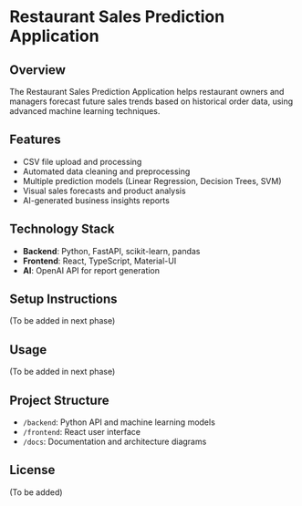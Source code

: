 # Restaurant Sales Prediction Application

## Overview
The Restaurant Sales Prediction Application helps restaurant owners and managers forecast future sales trends based on historical order data, using advanced machine learning techniques.

## Features
- CSV file upload and processing
- Automated data cleaning and preprocessing
- Multiple prediction models (Linear Regression, Decision Trees, SVM)
- Visual sales forecasts and product analysis
- AI-generated business insights reports

## Technology Stack
- **Backend**: Python, FastAPI, scikit-learn, pandas
- **Frontend**: React, TypeScript, Material-UI
- **AI**: OpenAI API for report generation

## Setup Instructions
(To be added in next phase)

## Usage
(To be added in next phase)

## Project Structure
- `/backend`: Python API and machine learning models
- `/frontend`: React user interface
- `/docs`: Documentation and architecture diagrams

## License
(To be added)
